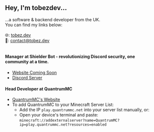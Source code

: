 ## Hey, I'm tobezdev...
...a software & backend developer from the UK.<br>You can find my links below:
<br><br>
🌐: [tobez.dev](https://tobez.dev)<br>
📩: [contact@tobez.dev](mailto:contact@tobez.dev?from=github)
<br><br>

#### Manager at **Shielder Bot** - revolutionizing Discord security, one community at a time.
- [Website Coming Soon](https://tobez.dev)
- [Discord Server](https://discord.gg/rHg6bdzU7V)

#### Head Developer at QuantrumMC<br>
- [QuantrumMC's Website](https://store.quantrummc.net)
- To add QuantrumMC to your Minecraft Server List:
  - Add the IP ` play.quantrummc.net ` into your server list manually, or:
  - Open your device's terminal and paste:
  ` minecraft://addexternalserver?name=QuantrumMC?ip=play.quantrummc.net?resources=enabled `
